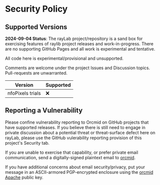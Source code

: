 # Security Policy

## Supported Versions

**2024-09-04 Status**: The rayLab project/repository is a sand box for exercising features of raylib project releases and work-in-progress.
There are no supporting GitHub Pages and all work is experimental and tentative.  

All code here is experimental/provisional and unsupported.

Comments are welcome under the project Issues and Discussion topics.  Pull-requests are unwarranted.

| Version | Supported          |
| ------- | ------------------ |
| nfoPixels trials | :x:                |

## Reporting a Vulnerability

Please confine vulnerability reporting to Orcmid on GitHub projects that have supported releases.  If you believe there is still need to engage in
private discussion about a potential threat or threat-surface defect here on rayLab, please use the GitHub
vulerability reporting provision of this project's Security tab.

If you are unable to exercise that capability, or prefer private email communication, send a digitally-signed plaintext email to 
[orcmid](mailto:orcmid@msn.com).

If you have additional concerns about email security/privacy, put your message in an ASCII-armored PGP-encrypted enclosure using the
[orcmid Apache](https://people.apache.org/keys/committer/orcmid.asc) public key.
